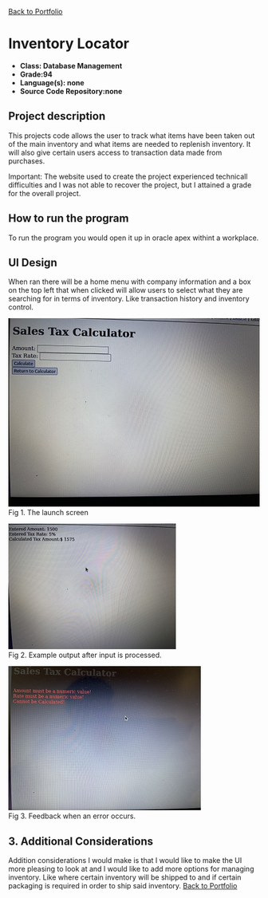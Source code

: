[Back to Portfolio](./)

Inventory Locator
===============

-   **Class: Database Management** 
-   **Grade:94** 
-   **Language(s): none** 
-   **Source Code Repository:none**

## Project description

This projects code allows the user to track what items have been taken out of the main inventory and what items are needed to replenish inventory. It will also give certain users access to transaction data made from purchases.

Important: The website used to create the project experienced technicall difficulties and I was not able to recover the project, but I attained a grade for the overall project.

## How to run the program

To run the program you would open it up in oracle apex withint a workplace.

## UI Design

When ran there will be a home menu with company information and a box on the top left that when clicked will allow users to select what they are searching for in terms of inventory. Like transaction history and inventory control.

![screenshot](images/p2_2.JPG)  
Fig 1. The launch screen

![screenshot](images/p2_3.JPG)  
Fig 2. Example output after input is processed.

![screenshot](images/p2_4.JPG)  
Fig 3. Feedback when an error occurs.

## 3. Additional Considerations

Addition considerations I would make is that I would like to make the UI more pleasing to look at and I would like to add more options for managing inventory. Like where certain inventory will be shipped to and if certain packaging is required in order to ship said inventory.
[Back to Portfolio](./)

